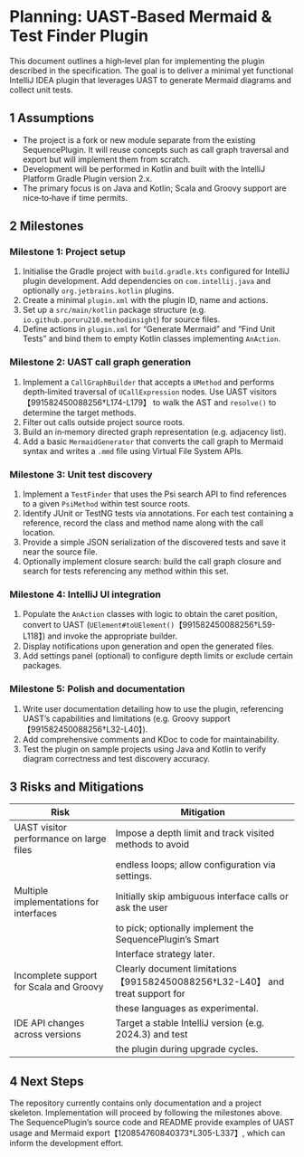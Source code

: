 # Planning: UAST‑Based Mermaid & Test Finder Plugin

This document outlines a high‑level plan for implementing the plugin
described in the specification.  The goal is to deliver a minimal yet
functional IntelliJ IDEA plugin that leverages UAST to generate Mermaid
diagrams and collect unit tests.

## 1 Assumptions

* The project is a fork or new module separate from the existing
  SequencePlugin.  It will reuse concepts such as call graph traversal and
  export but will implement them from scratch.
* Development will be performed in Kotlin and built with the IntelliJ
  Platform Gradle Plugin version 2.x.
* The primary focus is on Java and Kotlin; Scala and Groovy support are
  nice‑to‑have if time permits.

## 2 Milestones

### Milestone 1: Project setup

1. Initialise the Gradle project with `build.gradle.kts` configured for
   IntelliJ plugin development.  Add dependencies on `com.intellij.java`
   and optionally `org.jetbrains.kotlin` plugins.
2. Create a minimal `plugin.xml` with the plugin ID, name and actions.
3. Set up a `src/main/kotlin` package structure (e.g.
   `io.github.poruru210.methodinsight`) for source files.
4. Define actions in `plugin.xml` for “Generate Mermaid” and “Find Unit
   Tests” and bind them to empty Kotlin classes implementing `AnAction`.

### Milestone 2: UAST call graph generation

1. Implement a `CallGraphBuilder` that accepts a `UMethod` and performs
   depth‑limited traversal of `UCallExpression` nodes.  Use UAST
   visitors【991582450088256†L174-L179】 to walk the AST and `resolve()` to
   determine the target methods.
2. Filter out calls outside project source roots.
3. Build an in‑memory directed graph representation (e.g. adjacency list).
4. Add a basic `MermaidGenerator` that converts the call graph to
   Mermaid syntax and writes a `.mmd` file using Virtual File System APIs.

### Milestone 3: Unit test discovery

1. Implement a `TestFinder` that uses the Psi search API to find
   references to a given `PsiMethod` within test source roots.
2. Identify JUnit or TestNG tests via annotations.  For each test
   containing a reference, record the class and method name along with the
   call location.
3. Provide a simple JSON serialization of the discovered tests and save
   it near the source file.
4. Optionally implement closure search: build the call graph closure and
   search for tests referencing any method within this set.

### Milestone 4: IntelliJ UI integration

1. Populate the `AnAction` classes with logic to obtain the caret
   position, convert to UAST (`UElement#toUElement()`【991582450088256†L59-L118】) and
   invoke the appropriate builder.
2. Display notifications upon generation and open the generated files.
3. Add settings panel (optional) to configure depth limits or exclude
   certain packages.

### Milestone 5: Polish and documentation

1. Write user documentation detailing how to use the plugin, referencing
   UAST’s capabilities and limitations (e.g. Groovy support【991582450088256†L32-L40】).
2. Add comprehensive comments and KDoc to code for maintainability.
3. Test the plugin on sample projects using Java and Kotlin to verify
   diagram correctness and test discovery accuracy.

## 3 Risks and Mitigations

| Risk                                   | Mitigation                                               |
|----------------------------------------|-----------------------------------------------------------|
| UAST visitor performance on large files | Impose a depth limit and track visited methods to avoid  |
|                                        | endless loops; allow configuration via settings.        |
| Multiple implementations for interfaces | Initially skip ambiguous interface calls or ask the user |
|                                        | to pick; optionally implement the SequencePlugin’s Smart |
|                                        | Interface strategy later.                                |
| Incomplete support for Scala and Groovy | Clearly document limitations【991582450088256†L32-L40】 and treat support for |
|                                        | these languages as experimental.                         |
| IDE API changes across versions        | Target a stable IntelliJ version (e.g. 2024.3) and test  |
|                                        | the plugin during upgrade cycles.                        |

## 4 Next Steps

The repository currently contains only documentation and a project skeleton.
Implementation will proceed by following the milestones above.  The
SequencePlugin’s source code and README provide examples of UAST usage and
Mermaid export【120854760840373†L305-L337】, which can inform the development effort.

